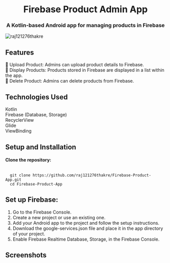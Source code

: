 <h1 align="center">Firebase Product Admin App</h1>
<h3 align="center">A Kotlin-based Android app for managing products in Firebase</h3>
<p align="left"> <img src="https://komarev.com/ghpvc/?username=raj121276thakre&label=Profile%20views&color=0e75b6&style=flat" alt="raj121276thakre" /> </p>
<h2> Features </h2>
🌟 Upload Product: Admins can upload product details to Firebase.<br>
🌟 Display Products: Products stored in Firebase are displayed in a list within the app. <br>
🌟 Delete Product: Admins can delete products from Firebase.<br>

<h2>Technologies Used</h2>
Kotlin<br>
Firebase (Database, Storage)<br>
RecyclerView<br>
Glide<br>
ViewBinding<br>

<h2>Setup and Installation</h2>

<h4>Clone the repository:</h4>

<code>
  git clone https://github.com/raj121276thakre/Firebase-Product-App.git
  cd Firebase-Product-App
</code>

<h2>Set up Firebase:</h2>

1. Go to the Firebase Console.<br>
2. Create a new project or use an existing one.<br>
3. Add your Android app to the project and follow the setup instructions.<br>
4. Download the google-services.json file and place it in the app directory of your project.<br>
4. Enable Firebase Realtime Database, Storage,  in the Firebase Console.<br>

<h2>Screenshots</h2>
